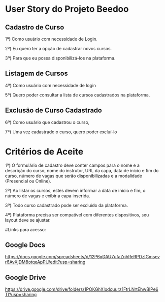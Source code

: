 # User Story do Projeto Beedoo 

## Cadastro de Curso

1º) Como usuário com necessidade de Login.

2º) Eu quero ter a opção de cadastrar novos cursos.

3º) Para que eu possa disponibilizá-los na plataforma.


## Listagem de Cursos

4º) Como usuário com necessidade de login

5º) Quero poder consultar a lista de cursos cadastrados na plataforma.

## Exclusão de Curso Cadastrado

6º) Como usuário que cadastrou o curso,

7º) Uma vez cadastrado o curso, quero poder excluí-lo

# Critérios de Aceite

1º) O formulário de cadastro deve conter campos para o nome e a descrição do curso, nome do instrutor, URL da capa, data de início e fim do curso, número de vagas que serão disponibilizadas e a modalidade (Presencial ou Online).

2º) Ao listar os cursos, estes devem informar a data de início e fim, o número de vagas e exibir a capa inserida.

3º) Todo curso cadastrado pode ser excluído da plataforma.

4º) Plataforma precisa ser compatível com diferentes dispositivos, seu layout deve se ajustar. 


#Links para acesso:

## Google Docs

https://docs.google.com/spreadsheets/d/12P6qDAU7ufaZnhReRPDzIGmsevr6AvXjDM8otqeApPU/edit?usp=sharing 

## Google Drive

https://drive.google.com/drive/folders/1POKGhXIodcuurz1FtrLNrtEhwBIPe6Tl?usp=sharing


